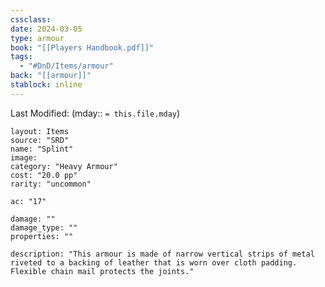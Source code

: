 ```yaml
---
cssclass: 
date: 2024-03-05
type: armour
book: "[[Players Handbook.pdf]]"
tags:
  - "#DnD/Items/armour"
back: "[[armour]]"
stablock: inline
---
```

Last Modified: (mday:: `= this.file.mday`)


```statblock
layout: Items
source: "SRD"
name: "Splint"
image: 
category: "Heavy Armour"
cost: "20.0 pp"
rarity: "uncommon"

ac: "17"

damage: ""
damage_type: ""
properties: ""

description: "This armour is made of narrow vertical strips of metal riveted to a backing of leather that is worn over cloth padding. Flexible chain mail protects the joints."
```